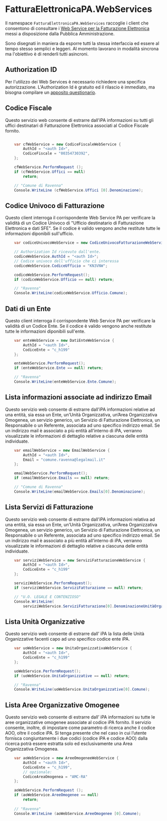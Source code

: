 # FatturaElettronicaPA.WebServices
Il namespace `FatturaElettronicaPA.WebServices` raccoglie i client che
consentono di consultare i [Web Service per la Fatturazione Elettronica][1]
messi a disposizione dalla Pubblica Amministrazione. 

Sono disegnati in maniera da esporre tutti la stessa interfaccia ed essere al
tempo stesso semplici e leggeri. Al momento lavorano in modalità sincrona ma
l'obiettivo è di renderli tutti asincroni.

## Authorization ID
Per l'utilizzo dei Web Services è necessario richiedere una specifica
autorizzazione. L'Authorization Id è gratuito ed il rilascio è immediato, ma
bisogna compilare un [apposito questionario][2]. 

## Codice Fiscale
Questo servizio web consente di estrarre dall’iPA informazioni su tutti gli 
uffici destinatari di Fatturazione Elettronica associati al Codice Fiscale fornito.

```cs

	var cfWebService = new CodiceFiscaleWebService {
		AuthId = "<auth Id>",
		CodiceFiscale = "00354730392",
	};

	cfWebService.PerformRequest ();
	if (cfWebService.Uffici == null)
		return;

	// "Comune di Ravenna"
	Console.WriteLine (cfWebService.Uffici [0].Denominazione);
```

## Codice Univoco di Fatturazione
Questo client interroga il corrispondente Web Service PA per verificare la
validità di un Codice Univoco di "Ufficio destinatario di Fatturazione
Elettronica e dati SFE". Se il codice è valido vengono anche restitute tutte le
informazioni diponibili sull'ufficio.

```cs
    var codiceUnivocoWebService = new CodiceUnivocoFatturazioneWebService()

    // Authorization Id ricevuto dall'ente.
    codiceWebService.AuthId = "<auth Id>";
    // Codice univoco dell'ufficio che ci interessa
    codiceWebService.CodiceUfficio = "KN3VNW";

    codiceWebService.PerformRequest();
    if (codiceWebService.Ufficio == null) return;

    // "Ravenna"
    Console.WriteLine(codiceWebService.Ufficio.Comune);
```

## Dati di un Ente
Questo client interroga il corrispondente Web Service PA per verificare la
validità di un Codice Ente. Se il codice è valido vengono anche restitute tutte
le informazioni diponibili sull'ente.

```cs
    var enteWebService = new DatiEnteWebService {
    	AuthId = "<auth Id>", 
    	CodiceEnte = "c_h199"
    };

    enteWebService.PerformRequest();
    if (enteWebService.Ente == null) return;

    // "Ravenna"
    Console.WriteLine(enteWebService.Ente.Comune);
```

## Lista informazioni associate ad indirizzo Email
Questo servizio web consente di estrarre dall’iPA informazioni relative ad una entità, sia essa 
un Ente, un’Unità Organizzativa, un’Area Organizzativa Omogenea, un servizio generico, un Servizio 
di Fatturazione Elettronica, un Responsabile o un Referente, associata ad uno specifico indirizzo 
email. Se un indirizzo mail è associato a più entità all’interno di iPA, verranno visualizzate le 
informazioni di dettaglio relative a ciascuna delle entità individuate.

```cs
    var emailWebService = new EmailWebService {
    	AuthId = "<auth Id>", 
    	Email = "comune.ravenna@legalmail.it"
    };

    emailWebService.PerformRequest();
    if (emailWebService.Emails == null) return;

    // "Comune di Ravenna"
    Console.WriteLine(emailWebService.Emails[0].Denominazione);
```

## Lista Servizi di Fatturazione
Questo servizio web consente di estrarre dall’iPA informazioni relativa ad una entità, sia
essa un Ente, un’Unità Organizzativa, un’Area Organizzativa Omogenea, un servizio
generico, un Servizio di Fatturazione Elettronica, un Responsabile o un Referente, associata
ad uno specifico indirizzo email. Se un indirizzo mail è associato a più entità all’interno di
iPA, verranno visualizzate le informazioni di dettaglio relative a ciascuna delle entità
individuate.

```cs
    var serviziWebService = new ServiziFatturazioneWebService {
    	AuthId = "<auth Id>", 
    	CodiceEnte = "c_h199"
    };

    serviziWebService.PerformRequest();
    if (serviziWebService.ServiziFatturazione == null) return;

    // "U.O. LEGALE E CONTENZIOSO"
    Console.WriteLine(
    	serviziWebService.ServiziFatturazione[0].DenominazioneUnitàOrganizzativa);
```

## Lista Unità Organizzative
Questo servizio web consente di estrarre dall’ iPA la lista delle Unità Organizzative 
facenti capo ad uno specifico codice ente iPA.

```cs
    var uoWebService = new UnitaOrganizzativaWebService {
    	AuthId = "<auth Id>", 
    	CodiceEnte = "c_h199"
    };

    uoWebService.PerformRequest();
    if (uoWebService.UnitaOrganizzative == null) return;

    // "Ravenna"
    Console.WriteLine(uoWebService.UnitaOrganizzative[0].Comune);
```
## Lista Aree Organizzative Omogenee
Questo servizio web consente di estrarre dall’ iPA informazioni su tutte le aree organizzative
omogenee associate al codice iPA fornito. Il servizio consente, inoltre, di impostare come
parametro di ricerca anche il codice AOO, oltre il codice iPA. Si tenga presente che nel caso
in cui l’utente fornisca congiuntamente i due codici (codice iPA e codice AOO) dalla ricerca
potrà essere estratta solo ed esclusivamente una Area Organizzativa Omogenea.

```cs
	var aoWebService = new AreeOmogeneeWebService {
		AuthId = "<auth Id>",
		CodiceEnte = "c_h199",
		// opzionale:
		CodiceAreaOmogenea = "AMC-RA"
	};

	aoWebService.PerformRequest ();
	if (aoWebService.AreeOmogenee == null)
		return;
	
	// "Ravenna"
	Console.WriteLine (aoWebService.AreeOmogenee [0].Comune);
```
			
[1]: http://www.indicepa.gov.it/documentale/webservices.php
[2]: http://www.indicepa.gov.it/registr-user-ws/ws-registrazione-start.php
